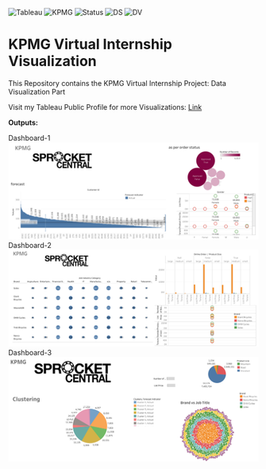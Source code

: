 ![Tableau](https://img.shields.io/badge/Tableau-2020-9cf) ![KPMG](https://img.shields.io/badge/KPMG-Virtual.Internship-informational) ![Status](https://img.shields.io/badge/Status-Completed-success) ![DS](https://img.shields.io/badge/Data-Science-ff69b4) ![DV](https://img.shields.io/badge/Data-Visualization-yellowgreen)


# KPMG Virtual Internship Visualization

This Repository contains the KPMG Virtual Internship Project: Data Visualization Part

Visit my Tableau Public Profile for more Visualizations:
[Link](https://public.tableau.com/profile/imsid777#!/)

**Outputs:**

Dashboard-1
![alt text](https://github.com/imsid777/KPMG-Virtual-Internship-Visualization/blob/master/KPMG%20VIrtual%20Internship%20Visualization%20Project/Output%20Images/Dashboard%201.png)
Dashboard-2
![alt text](https://github.com/imsid777/KPMG-Virtual-Internship-Visualization/blob/master/KPMG%20VIrtual%20Internship%20Visualization%20Project/Output%20Images/Dashboard%202.png)
Dashboard-3
![alt text](https://github.com/imsid777/KPMG-Virtual-Internship-Visualization/blob/master/KPMG%20VIrtual%20Internship%20Visualization%20Project/Output%20Images/Dashboard%203.png)

